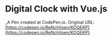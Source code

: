 # Digital Clock with Vue.js
 _A Pen created at CodePen.io. Original URL: [https://codepen.io/ReNcH/pen/KOQEKP](https://codepen.io/ReNcH/pen/KOQEKP).

 